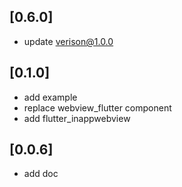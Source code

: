 ## [0.6.0]
 * update verison@1.0.0
## [0.1.0]
 * add example
 * replace webview_flutter component
 * add flutter_inappwebview
## [0.0.6]
 * add doc